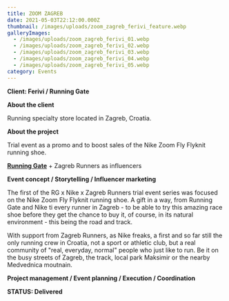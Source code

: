```yaml
---
title: ZOOM ZAGREB
date: 2021-05-03T22:12:00.000Z
thumbnail: /images/uploads/zoom_zagreb_ferivi_feature.webp
galleryImages:
  - /images/uploads/zoom_zagreb_ferivi_01.webp
  - /images/uploads/zoom_zagreb_ferivi_02.webp
  - /images/uploads/zoom_zagreb_ferivi_03.webp
  - /images/uploads/zoom_zagreb_ferivi_04.webp
  - /images/uploads/zoom_zagreb_ferivi_05.webp
category: Events
---
```

**Client: Ferivi / Running Gate**

**About the client** 

Running specialty store located in Zagreb, Croatia.

**About the project**

Trial event as a promo and to boost sales of the Nike Zoom Fly Flyknit running shoe.  

**[Running Gate](https://runninggate.hr)** + Zagreb Runners as influencers

**Event concept / Storytelling / Influencer marketing**

The first of the RG x Nike x Zagreb Runners trial event series was focused on the Nike Zoom Fly Flyknit running shoe. A gift in a way, from Running Gate and Nike ti every runner in Zagreb - to be able to try this amazing race shoe before they get the chance to buy it, of course, in its natural environment - this being the road and track. 

With support from Zagreb Runners, as Nike freaks, a first and so far still the only running crew in Croatia, not a sport or athletic club, but a real community of "real, everyday, normal" people who just like to run. Be it on the busy streets of Zagreb, the track, local park Maksimir or the nearby Medvednica moutnain.  

**Project management / Event planning / Execution / Coordination**

**STATUS: Delivered**